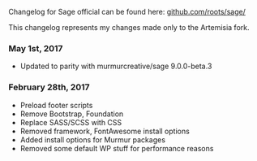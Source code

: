 Changelog for Sage official can be found here: [github.com/roots/sage/](https://github.com/roots/sage/)

This changelog represents my changes made only to the Artemisia fork.

### May 1st, 2017
 - Updated to parity with murmurcreative/sage 9.0.0-beta.3

### February 28th, 2017
 - Preload footer scripts
 - Remove Bootstrap, Foundation
 - Replace SASS/SCSS with CSS
 - Removed framework, FontAwesome install options
 - Added install options for Murmur packages
 - Removed some default WP stuff for performance reasons
